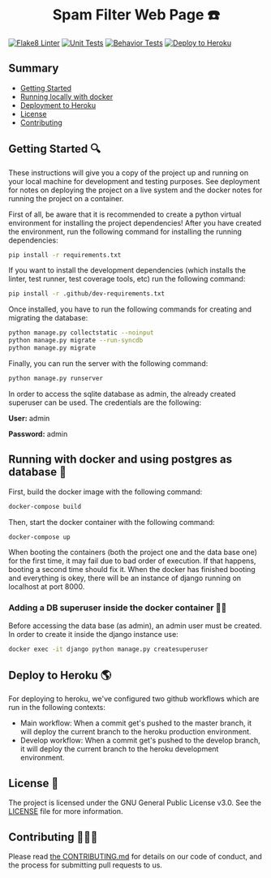 <h1 align="center">
  Spam Filter Web Page ☎️
</h1>

[![Flake8 Linter](https://github.com/Spam-Number-Filter/Spam-Filter-WebPage/workflows/Flake8%20lint%20check/badge.svg)](https://github.com/Spam-Number-Filter/Spam-Filter-WebPage/actions/workflows/flake8-lint.yml)
[![Unit Tests](https://github.com/Spam-Number-Filter/Spam-Filter-WebPage/actions/workflows/unit-tests.yml/badge.svg)](https://github.com/Spam-Number-Filter/Spam-Filter-WebPage/actions/workflows/unit-tests.yml)
[![Behavior Tests](https://github.com/Spam-Number-Filter/Spam-Filter-WebPage/workflows/Behavior%20Tests/badge.svg)](https://github.com/Spam-Number-Filter/Spam-Filter-WebPage/actions/workflows/behavior-tests.yml)
[![Deploy to Heroku](https://github.com/Spam-Number-Filter/Spam-Filter-WebPage/actions/workflows/deploy-heroku.yml/badge.svg)](https://github.com/Spam-Number-Filter/Spam-Filter-WebPage/actions/workflows/deploy-heroku.yml)

## Summary

- [Getting Started](#getting-started-)
- [Running locally with docker](#running-with-docker-and-using-postgres-as-database-)
- [Deployment to Heroku](#deploy-to-heroku-)
- [License](#license-)
- [Contributing](#contributing-)

## Getting Started 🔍

These instructions will give you a copy of the project up and running on your local machine for development and testing
purposes. See deployment for notes on deploying the project on a live system and the docker notes for running the
project on a container.

First of all, be aware that it is recommended to create a python virtual environment for installing the project
dependencies!
After you have created the environment, run the following command for installing the running dependencies:

```bash
pip install -r requirements.txt
```

If you want to install the development dependencies (which installs the linter, test runner, test coverage tools, etc)
run the following command:

```bash
pip install -r .github/dev-requirements.txt
```

Once installed, you have to run the following commands for creating and migrating the database:

```bash
python manage.py collectstatic --noinput
python manage.py migrate --run-syncdb 
python manage.py migrate
```

Finally, you can run the server with the following command:

```bash
python manage.py runserver
```

In order to access the sqlite database as admin, the already created superuser can be used. The credentials are the
following:

**User:** admin

**Password:** admin

## Running with docker and using postgres as database 🐳

First, build the docker image with the following command:

```bash
docker-compose build
```

Then, start the docker container with the following command:

```bash
docker-compose up
```

When booting the containers (both the project one and the data base one) for the first time, it may fail due to bad
order of execution. If that happens, booting a second time should fix it.
When the docker has finished booting and everything is okey, there will be an instance of django running on localhost at
port 8000.

### Adding a DB superuser inside the docker container 👤💾

Before accessing the data base (as admin), an admin user must be created. In order to create it inside the django
instance use:

```bash
docker exec -it django python manage.py createsuperuser
```

## Deploy to Heroku 🌎

For deploying to heroku, we've configured two github workflows which are run in the following contexts:

- Main workflow: When a commit get's pushed to the master branch, it will deploy the current branch to the heroku
  production environment.
- Develop workflow: When a commit get's pushed to the develop branch, it will deploy the current branch to the heroku
  development environment.

## License 📖

The project is licensed under the GNU General Public License v3.0. See the [LICENSE](LICENSE) file for more information.

## Contributing 🧑‍🤝‍🧑

Please read [the CONTRIBUTING.md](.github/CONTRIBUTING.md) for details on our code of conduct, and the process for
submitting pull requests to us.
